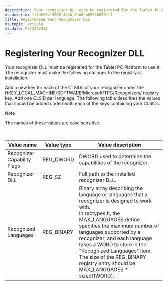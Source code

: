 ```yaml
---
description: Your recognizer DLL must be registered for the Tablet PC Platform to use it. The recognizer must make the following changes to the registry at installation.
ms.assetid: 1f1d826b-3968-424b-8da8-b69590058ff1
title: Registering Your Recognizer DLL
ms.topic: article
ms.date: 05/31/2018
---
```


# Registering Your Recognizer DLL

Your recognizer DLL must be registered for the Tablet PC Platform to use it. The recognizer must make the following changes to the registry at installation.

Add a new key for each of the CLSIDs of your recognizer under the HKEY\_LOCAL\_MACHINE/SOFTWARE/Microsoft/TPG/Recognizers/ registry key. Add one CLSID per language. The following table describes the values that should be added underneath each of the keys containing your CLSIDs.

> [!Note]  
> The names of these values are case sensitive.

 



| Value name                             | Value type             | Value description                                                                                                                                                                                                                                                                                                                                                                                  |
|----------------------------------------|------------------------|----------------------------------------------------------------------------------------------------------------------------------------------------------------------------------------------------------------------------------------------------------------------------------------------------------------------------------------------------------------------------------------------------|
| Recognizer Capability Flags<br/> | REG\_DWORD<br/>  | DWORD used to determine the capabilities of the recognizer.<br/>                                                                                                                                                                                                                                                                                                                             |
| Recognizer DLL<br/>              | REG\_SZ<br/>     | Full path to the installed recognizer DLL.<br/>                                                                                                                                                                                                                                                                                                                                              |
| Recognized Languages<br/>        | REG\_BINARY<br/> | Binary array describing the language or languages that a recognizer is designed to work with.<br/> In rectypes.h, the MAX\_LANGUAGES define specifies the maximum number of languages supported by a recognizer, and each language takes a WORD to store in the "Recognized Languages" item. The size of the REG\_BINARY registry entry should be MAX\_LANGUAGES \* sizeof(WORD).<br/> |



 

 

 




